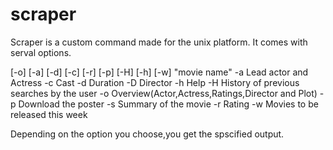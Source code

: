 # scraper
Scraper is a custom command made for the unix platform.
It comes with serval options.


 [-o] [-a] [-d] [-c] [-r] [-p] [-H] [-h] [-w] "movie name"
   -a   Lead actor and Actress
   -c   Cast
   -d   Duration
   -D   Director
   -h   Help
   -H   History of previous searches by the user
   -o   Overview(Actor,Actress,Ratings,Director and Plot)
   -p   Download the poster
   -s   Summary of the movie
   -r   Rating
   -w   Movies to be released this week
   
Depending on the option you choose,you get the spscified output.
